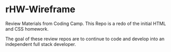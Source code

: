 # rHW-Wireframe

Review Materials from Coding Camp.
This Repo is a redo of the initial HTML and CSS homework.

The goal of these review repos are to continue to code and develop into an independent full stack developer.
